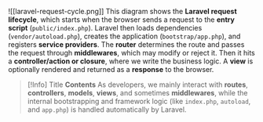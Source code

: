 ![[laravel-request-cycle.png]]
This diagram shows the **Laravel request lifecycle**, which starts when the browser sends a request to the **entry script** (`public/index.php`). Laravel then loads dependencies (`vendor/autoload.php`), creates the application (`bootstrap/app.php`), and registers **service providers**. The **router** determines the route and passes the request through **middlewares**, which may modify or reject it. Then it hits a **controller/action or closure**, where we write the business logic. A **view** is optionally rendered and returned as a **response** to the browser. 


> [!Info] Title
> **Contents**
As developers, we mainly interact with **routes**, **controllers**, **models**, **views**, and sometimes **middlewares**, while the internal bootstrapping and framework logic (like `index.php`, `autoload`, and `app.php`) is handled automatically by Laravel.

